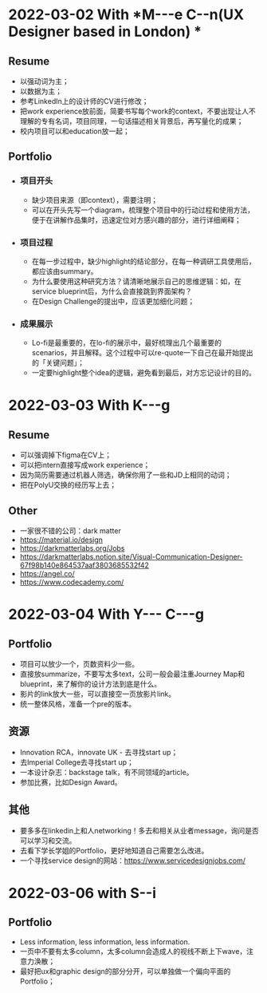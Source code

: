 # 2022-03-02 With *M---e C--n(UX Designer based in London) *
## Resume
- 以强动词为主；
- 以数据为主；
- 参考LinkedIn上的设计师的CV进行修改；
- 把work experience放前面，简要书写每个work的context，不要出现让人不理解的专有名词，项目同理，一句话描述相关背景后，再写量化的成果；
- 校内项目可以和education放一起；

## Portfolio
- ### 项目开头
	- 缺少项目来源（即context），需要注明；
	- 可以在开头先写一个diagram，梳理整个项目中的行动过程和使用方法，便于在讲解作品集时，迅速定位对方感兴趣的部分，进行详细阐释；
- ### 项目过程
	- 在每一步过程中，缺少highlight的结论部分，在每一种调研工具使用后，都应该由summary。
	- 为什么要使用这种研究方法？请清晰地展示自己的思维逻辑：如，在service blueprint后，为什么会直接跳到界面架构？
	- 在Design Challenge的提出中，应该更加细化问题；
- ### 成果展示
	- Lo-fi是最重要的，在lo-fi的展示中，最好梳理出几个最重要的scenarios，并且解释。这个过程中可以re-quote一下自己在最开始提出的「关键问题」；
	- 一定要highlight整个idea的逻辑，避免看到最后，对方忘记设计的目的。


# 2022-03-03 With K---g
## Resume
- 可以强调掉下figma在CV上；
- 可以把intern直接写成work experience；
- 因为简历需要通过机器人筛选，确保你用了一些和JD上相同的动词；
- 把在PolyU交换的经历写上去；

## Other
- 一家很不错的公司：dark matter
- https://material.io/design
- https://darkmatterlabs.org/Jobs
- https://darkmatterlabs.notion.site/Visual-Communication-Designer-67f98b140e864537aaf3803685532f42
- https://angel.co/
- https://www.codecademy.com/

# 2022-03-04 With Y--- C---g
## Portfolio
- 项目可以放少一个，页数资料少一些。
- 直接放summarize，不要写太多text，公司一般会最注重Journey Map和blueprint，来了解你的设计方法到底是什么。
- 影片的link放大一些，可以直接空一页放影片link。
- 统一整体风格，准备一个pre的版本。

## 资源
- Innovation RCA，innovate UK - 去寻找start up；
- 去Imperial College去寻找start up；
- 一本设计杂志：backstage talk，有不同领域的article。
- 参加比赛，比如Design Award。

## 其他
- 要多多在linkedin上和人networking！多去和相关从业者message，询问是否可以学习和交流。
- 去看下学长学姐的Portfolio，更好地知道自己需要怎么改进。
- 一个寻找service design的网站：https://www.servicedesignjobs.com/

# 2022-03-06 with S--i
## Portfolio
- Less information,  less information, less information.
- 一页中不要有太多column，太多column会造成人的视线不断上下wave，注意力涣散；
- 最好把ux和graphic design的部分分开，可以单独做一个偏向平面的Portfolio；
